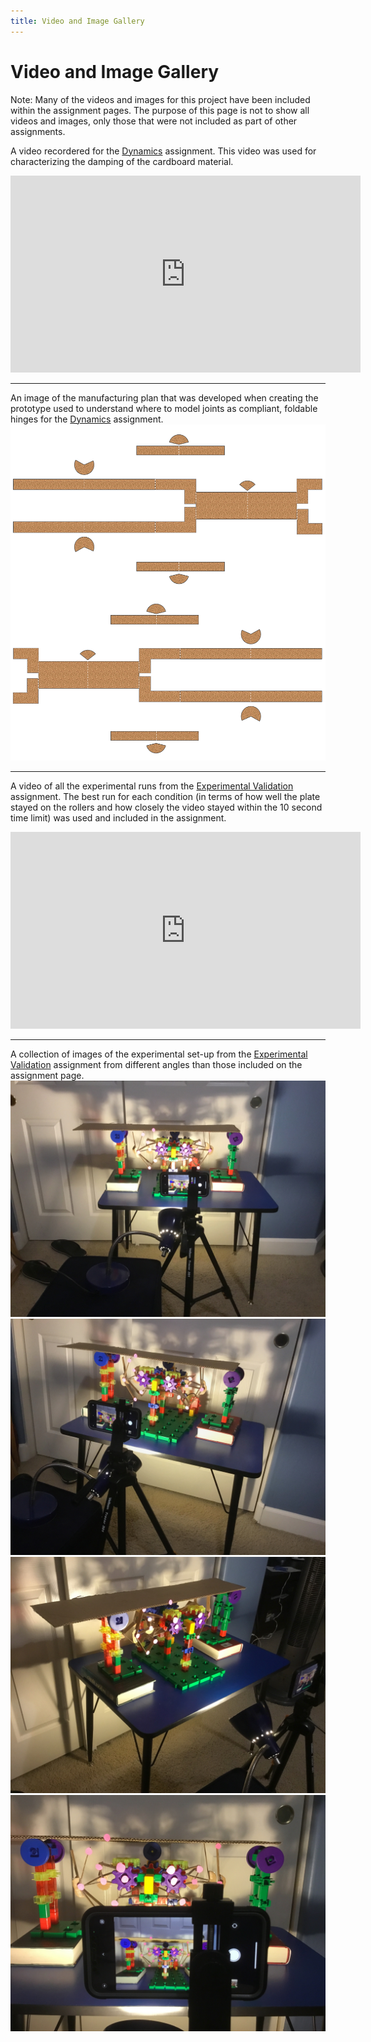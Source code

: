 ```yaml
---
title: Video and Image Gallery
---
```



# Video and Image Gallery

Note: Many of the videos and images for this project have been included within the assignment pages. The purpose of this page is not to show all videos and images, only those that were not included as part of other assignments.
   

A video recordered for the [Dynamics](https://nbviewer.jupyter.org/url/arnoldjames98.github.io/systemDynamicsAll.ipynb) assignment. This video was used for characterizing the damping of the cardboard material.
<iframe width="560" height="315" src="https://www.youtube.com/embed/d1bHW5DcUlE" frameborder="0" allow="accelerometer; autoplay; clipboard-write; encrypted-media; gyroscope; picture-in-picture" allowfullscreen></iframe>

---

An image of the manufacturing plan that was developed when creating the prototype used to understand where to model joints as compliant, foldable hinges for the [Dynamics](https://nbviewer.jupyter.org/url/arnoldjames98.github.io/systemDynamicsAll.ipynb) assignment.
![alt_text](images/fourLegs.png)

---

A video of all the experimental runs from the [Experimental Validation](https://nbviewer.jupyter.org/url/arnoldjames98.github.io/dataCollection.ipynb) assignment. The best run for each condition (in terms of how well the plate stayed on the rollers and how closely the video stayed within the 10 second time limit) was used and included in the assignment.
<iframe width="560" height="315" src="https://www.youtube.com/embed/yYm5BFoyL08" frameborder="0" allow="accelerometer; autoplay; clipboard-write; encrypted-media; gyroscope; picture-in-picture" allowfullscreen></iframe>

---

A collection of images of the experimental set-up from the [Experimental Validation](https://nbviewer.jupyter.org/url/arnoldjames98.github.io/dataCollection.ipynb) assignment from different angles than those included on the assignment page.
![alt_text](images/IMG_0104.jpeg)
![alt_text](images/IMG_0105.jpeg)
![alt_text](images/IMG_0106.jpeg)
![alt_text](images/IMG_0107.jpeg)
